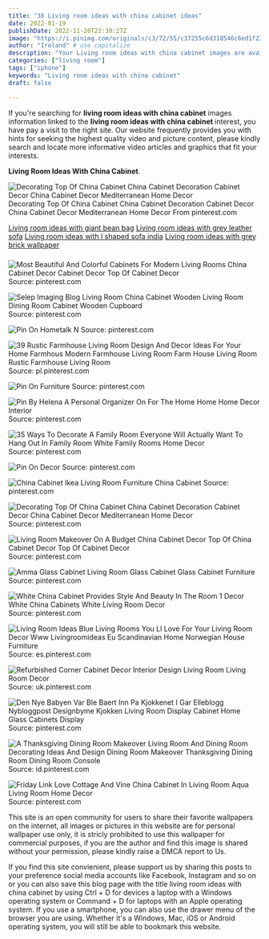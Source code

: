 ```yaml
---
title: "38 Living room ideas with china cabinet ideas"
date: 2022-01-19
publishDate: 2022-11-20T22:30:27Z
image: "https://i.pinimg.com/originals/c3/72/55/c37255c6d318546c6ed1f234c6e9a8c7.jpg"
author: "Ireland" # use capitalize
description: "Your Living room ideas with china cabinet images are available. Living room ideas with china cabinet are a topic that is being searched for and liked by netizens today. You can Download the Living room ideas with china cabinet files here. Find and Download all royalty-free photos and vectors."
categories: ["living room"]
tags: ["iphone"]
keywords: "Living room ideas with china cabinet"
draft: false

---
```


If you're searching for **living room ideas with china cabinet** images information linked to the **living room ideas with china cabinet** interest, you have pay a visit to the right  site.  Our website frequently  provides you with  hints  for seeking  the highest  quality video and picture  content, please kindly search and locate more informative video articles and graphics  that fit your interests.

**Living Room Ideas With China Cabinet**. 

![Decorating Top Of China Cabinet China Cabinet Decoration Cabinet Decor China Cabinet Decor Mediterranean Home Decor](https://i.pinimg.com/736x/6f/64/f6/6f64f63687337d647181f286a914d509.jpg "Decorating Top Of China Cabinet China Cabinet Decoration Cabinet Decor China Cabinet Decor Mediterranean Home Decor")
Decorating Top Of China Cabinet China Cabinet Decoration Cabinet Decor China Cabinet Decor Mediterranean Home Decor From pinterest.com

[Living room ideas with giant bean bag](/living-room-ideas-with-giant-bean-bag/)
[Living room ideas with grey leather sofa](/living-room-ideas-with-grey-leather-sofa/)
[Living room ideas with l shaped sofa india](/living-room-ideas-with-l-shaped-sofa-india/)
[Living room ideas with grey brick wallpaper](/living-room-ideas-with-grey-brick-wallpaper/)



### 

 


![Most Beautiful And Colorful Cabinets For Modern Living Rooms China Cabinet Decor Cabinet Decor Top Of Cabinet Decor](https://i.pinimg.com/originals/c2/60/1b/c2601b35dbf8807752370f81628c8478.jpg "Most Beautiful And Colorful Cabinets For Modern Living Rooms China Cabinet Decor Cabinet Decor Top Of Cabinet Decor")
Source: pinterest.com

 

![Selep Imaging Blog Living Room China Cabinet Wooden Living Room Dining Room Cabinet Wooden Cupboard](https://i.pinimg.com/736x/09/41/c2/0941c2e57dd71fbc3d5931a5d9f3ca92--cabinet-decor-cabinet-design.jpg "Selep Imaging Blog Living Room China Cabinet Wooden Living Room Dining Room Cabinet Wooden Cupboard")
Source: pinterest.com

 

![Pin On Hometalk N](https://i.pinimg.com/originals/12/c7/76/12c7763867469ce2763d0fa720d834a3.jpg "Pin On Hometalk N")
Source: pinterest.com

 

![39 Rustic Farmhouse Living Room Design And Decor Ideas For Your Home Farmhous Modern Farmhouse Living Room Farm House Living Room Rustic Farmhouse Living Room](https://i.pinimg.com/originals/9f/55/05/9f5505494d907a90f5314ff2908529b6.jpg "39 Rustic Farmhouse Living Room Design And Decor Ideas For Your Home Farmhous Modern Farmhouse Living Room Farm House Living Room Rustic Farmhouse Living Room")
Source: pl.pinterest.com

 

![Pin On Furniture](https://i.pinimg.com/originals/da/68/e8/da68e8324050a2b7acfd0edb59452d57.jpg "Pin On Furniture")
Source: pinterest.com

 

![Pin By Helena A Personal Organizer On For The Home Home Home Decor Interior](https://i.pinimg.com/originals/e6/45/57/e64557bb46233fa7790f8ad21e968e9c.jpg "Pin By Helena A Personal Organizer On For The Home Home Home Decor Interior")
Source: pinterest.com

 

![35 Ways To Decorate A Family Room Everyone Will Actually Want To Hang Out In Family Room White Family Rooms Home Decor](https://i.pinimg.com/474x/15/ce/cd/15cecd2f0055cdc4e3df5de20169c35f--black-china-cabinets-large-cabinets.jpg "35 Ways To Decorate A Family Room Everyone Will Actually Want To Hang Out In Family Room White Family Rooms Home Decor")
Source: pinterest.com

 

![Pin On Decor](https://i.pinimg.com/originals/69/f3/57/69f357b3a895f91c7e0195a43a11a7a3.jpg "Pin On Decor")
Source: pinterest.com

 

![China Cabinet Ikea Living Room Furniture China Cabinet](https://i.pinimg.com/originals/e8/13/1b/e8131bc706ae9042ef9281f18657d188.jpg "China Cabinet Ikea Living Room Furniture China Cabinet")
Source: pinterest.com

 

![Decorating Top Of China Cabinet China Cabinet Decoration Cabinet Decor China Cabinet Decor Mediterranean Home Decor](https://i.pinimg.com/736x/6f/64/f6/6f64f63687337d647181f286a914d509.jpg "Decorating Top Of China Cabinet China Cabinet Decoration Cabinet Decor China Cabinet Decor Mediterranean Home Decor")
Source: pinterest.com

 

![Living Room Makeover On A Budget China Cabinet Decor Top Of China Cabinet Decor Top Of Cabinet Decor](https://i.pinimg.com/originals/0a/67/4e/0a674ee5ae840f913c9789084895ebf1.jpg "Living Room Makeover On A Budget China Cabinet Decor Top Of China Cabinet Decor Top Of Cabinet Decor")
Source: pinterest.com

 

![Amma Glass Cabinet Living Room Glass Cabinet Glass Cabinet Furniture](https://i.pinimg.com/originals/37/1b/db/371bdb7c0bf245cee98882dff36ef5cd.png "Amma Glass Cabinet Living Room Glass Cabinet Glass Cabinet Furniture")
Source: pinterest.com

 

![White China Cabinet Provides Style And Beauty In The Room 1 Decor White China Cabinets White Living Room Decor](https://i.pinimg.com/originals/27/f4/85/27f4858bb2cc8a293a6c92568026adfc.jpg "White China Cabinet Provides Style And Beauty In The Room 1 Decor White China Cabinets White Living Room Decor")
Source: pinterest.com

 

![Living Room Ideas Blue Living Rooms You Ll Love For Your Living Room Decor Www Livingroomideas Eu Scandinavian Home Norwegian House Furniture](https://i.pinimg.com/originals/71/49/92/7149929160c697e0b5e5d870c7eaefc7.jpg "Living Room Ideas Blue Living Rooms You Ll Love For Your Living Room Decor Www Livingroomideas Eu Scandinavian Home Norwegian House Furniture")
Source: es.pinterest.com

 

![Refurbished Corner Cabinet Decor Interior Design Living Room Living Room Decor](https://i.pinimg.com/originals/e3/e3/1e/e3e31e3ed70941594952f7599ce67d34.jpg "Refurbished Corner Cabinet Decor Interior Design Living Room Living Room Decor")
Source: uk.pinterest.com

 

![Den Nye Babyen Var Ble Baert Inn Pa Kjokkenet I Gar Elleblogg Nybloggpost Designbyme Kjokken Living Room Display Cabinet Home Glass Cabinets Display](https://i.pinimg.com/736x/94/24/8c/94248ca6084a33a4e7ccc6cdabf5b9e6--display-cases-display-cabinets.jpg "Den Nye Babyen Var Ble Baert Inn Pa Kjokkenet I Gar Elleblogg Nybloggpost Designbyme Kjokken Living Room Display Cabinet Home Glass Cabinets Display")
Source: pinterest.com

 

![A Thanksgiving Dining Room Makeover Living Room And Dining Room Decorating Ideas And Design Dining Room Makeover Thanksgiving Dining Room Dining Room Console](https://i.pinimg.com/originals/85/36/74/8536744c5b7e8c3ae9fb2735cf350b3b.jpg "A Thanksgiving Dining Room Makeover Living Room And Dining Room Decorating Ideas And Design Dining Room Makeover Thanksgiving Dining Room Dining Room Console")
Source: id.pinterest.com

 

![Friday Link Love Cottage And Vine China Cabinet In Living Room Aqua Living Room Home Decor](https://i.pinimg.com/originals/c3/72/55/c37255c6d318546c6ed1f234c6e9a8c7.jpg "Friday Link Love Cottage And Vine China Cabinet In Living Room Aqua Living Room Home Decor")
Source: pinterest.com

 

This site is an open community for users to share their favorite wallpapers on the internet, all images or pictures in this website are for personal wallpaper use only, it is stricly prohibited to use this wallpaper for commercial purposes, if you are the author and find this image is shared without your permission, please kindly raise a DMCA report to Us.

If you find this site convienient, please support us by sharing this posts to your preference social media accounts like Facebook, Instagram and so on or you can also save this blog page with the title living room ideas with china cabinet by using Ctrl + D for devices a laptop with a Windows operating system or Command + D for laptops with an Apple operating system. If you use a smartphone, you can also use the drawer menu of the browser you are using. Whether it's a Windows, Mac, iOS or Android operating system, you will still be able to bookmark this website.
